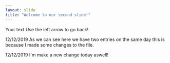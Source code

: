 ```yaml
---
layout: slide
title: "Welcome to our second slide!"
---
```

Your text
Use the left arrow to go back!

12/12/2019 As we can see here we have two entries on the same day this is because I made some changes to the file.

12/12/2019 I'm make a new change today aswell!




